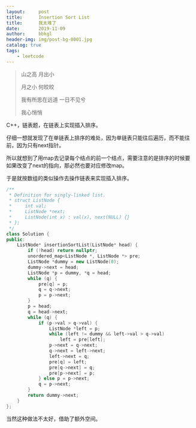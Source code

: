 ```yaml
---
layout:     post
title:      Insertion Sort List
title:      我太难了
date:       2019-11-09
author:     bbkgl
header-img: img/post-bg-0001.jpg
catalog: true
tags:
    - leetcode
---
```


>山之高 月出小
>
>月之小 何皎皎
>
>我有所思在远道 一日不见兮
>
>我心悄悄

C++，链表题，在链表上实现插入排序。

仔细一想就发现了在单链表上排序的难处，因为单链表只能往后遍历，而不能往前，因为只有next指针。

所以就想到了用map去记录每个结点的前一个结点，需要注意的是排序的时候要如果改变了next的指向，那必然也要对应修改map。

于是就按数组的类似操作去操作链表来实现插入排序。

```cpp
/**
 * Definition for singly-linked list.
 * struct ListNode {
 *     int val;
 *     ListNode *next;
 *     ListNode(int x) : val(x), next(NULL) {}
 * };
 */
class Solution {
public:
    ListNode* insertionSortList(ListNode* head) {
        if (!head) return nullptr;
        unordered_map<ListNode *, ListNode *> pre;
        ListNode *dummy = new ListNode(0);
        dummy->next = head;
        ListNode *p = dummy, *q = head;
        while (q) {
            pre[q] = p;
            q = q->next;
            p = p->next;
        }
        p = head;
        q = head->next;
        while (q) {
            if (p->val > q->val) {
                ListNode *left = p;
                while (left != dummy && left->val > q->val)
                    left = pre[left];
                p->next = q->next;
                q->next = left->next;
                left->next = q;
                pre[q] = left;
                pre[q->next] = q;
                pre[p->next] = p;
            } else p = p->next;
            q = p->next;
        }
        return dummy->next;
    }
};
```

当然这种做法不太好，借助了额外空间。